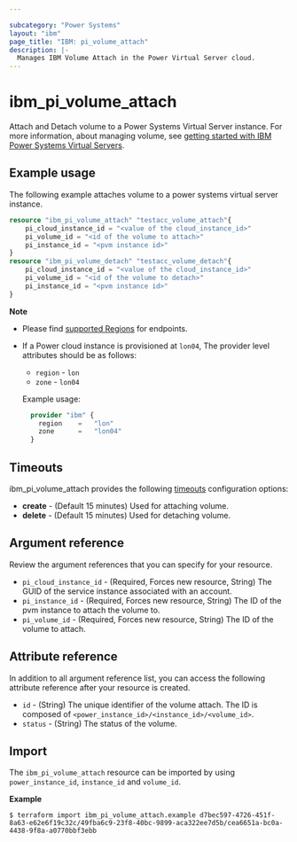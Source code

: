 ```yaml
---

subcategory: "Power Systems"
layout: "ibm"
page_title: "IBM: pi_volume_attach"
description: |-
  Manages IBM Volume Attach in the Power Virtual Server cloud.
---
```


# ibm_pi_volume_attach
Attach and Detach volume to a Power Systems Virtual Server instance. For more information, about managing volume, see [getting started with IBM Power Systems Virtual Servers](https://cloud.ibm.com/docs/power-iaas?topic=power-iaas-getting-started).

## Example usage
The following example attaches volume to a power systems virtual server instance.

```terraform
resource "ibm_pi_volume_attach" "testacc_volume_attach"{
	pi_cloud_instance_id = "<value of the cloud_instance_id>"
	pi_volume_id = "<id of the volume to attach>"
	pi_instance_id = "<pvm instance id>"
}
resource "ibm_pi_volume_detach" "testacc_volume_detach"{
	pi_cloud_instance_id = "<value of the cloud_instance_id>"
	pi_volume_id = "<id of the volume to detach>"
	pi_instance_id = "<pvm instance id>"
}
```

**Note**
* Please find [supported Regions](https://cloud.ibm.com/apidocs/power-cloud#endpoint) for endpoints.
* If a Power cloud instance is provisioned at `lon04`, The provider level attributes should be as follows:
  * `region` - `lon`
  * `zone` - `lon04`

  Example usage:
  
  ```terraform
    provider "ibm" {
      region    =   "lon"
      zone      =   "lon04"
    }
  ```
  
## Timeouts

ibm_pi_volume_attach provides the following [timeouts](https://www.terraform.io/docs/language/resources/syntax.html) configuration options:

- **create** - (Default 15 minutes) Used for attaching volume.
- **delete** - (Default 15 minutes) Used for detaching volume.

## Argument reference 
Review the argument references that you can specify for your resource. 

- `pi_cloud_instance_id` - (Required, Forces new resource, String) The GUID of the service instance associated with an account.
- `pi_instance_id` - (Required, Forces new resource, String) The ID of the pvm instance to attach the volume to.
- `pi_volume_id` - (Required, Forces new resource, String) The ID of the volume to attach.

## Attribute reference
In addition to all argument reference list, you can access the following attribute reference after your resource is created.

- `id` - (String) The unique identifier of the volume attach. The ID is composed of `<power_instance_id>/<instance_id>/<volume_id>`.
- `status` - (String) The status of the volume.

## Import

The `ibm_pi_volume_attach` resource can be imported by using `power_instance_id`, `instance_id` and `volume_id`.

**Example**

```
$ terraform import ibm_pi_volume_attach.example d7bec597-4726-451f-8a63-e62e6f19c32c/49fba6c9-23f8-40bc-9899-aca322ee7d5b/cea6651a-bc0a-4438-9f8a-a0770bbf3ebb
```
